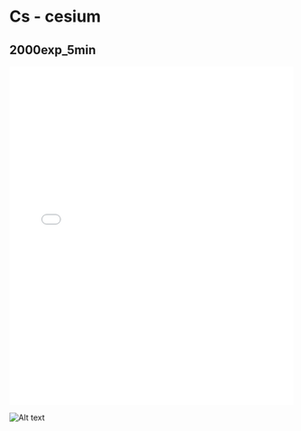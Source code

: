 # Cs - cesium

## 2000exp_5min

<iframe src="../Cs_2000exp_5min.html" width="100%" height="600px" frameborder="0"></iframe>

![Alt text](Cs_2000exp_5min.png)

